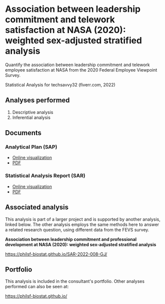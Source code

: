 # Association between leadership commitment and telework satisfaction at NASA (2020): weighted sex-adjusted stratified analysis

Quantify the association between leadership commitment and
telework employee satisfaction
at NASA from the 2020 Federal Employee Viewpoint Survey.

Statistical Analysis for techsavvy32 (fiverr.com, 2022)

## Analyses performed

1. Descriptive analysis
1. Inferential analysis

## Documents

### Analytical Plan (SAP)

- [Online visualization][sapviz-v02]
- [PDF][sappdf-v02]

<!-- - [Online visualization][sapviz-v01] -->
<!-- - [PDF][sappdf-v01] -->

### Statistical Analysis Report (SAR)

- [Online visualization][reportviz-v02]
- [PDF][pdf-v02]

<!-- - [Online visualization][reportviz-v01] -->
<!-- - [PDF][pdf-v01] -->

## Associated analysis

This analysis is part of a larger project and is supported by another analysis, linked below.
The other analysis employs the same methods here to answer a related research question, using different data from the FEVS survey.

**Association between leadership commitment and professional development at NASA (2020): weighted sex-adjusted stratified analysis**

<https://philsf-biostat.github.io/SAR-2022-008-GJ/>

## Portfolio

This analysis is included in the consultant's portfolio.
Other analyses performed can also be seen at:

<https://philsf-biostat.github.io/>

<!-- --- -->

[sapviz-v01]: report/SAP-2022-007-GJ-v01.md
[sapviz-v02]: report/SAP-2022-007-GJ-v02.md
[sappdf-v01]: https://docs.google.com/viewer?url=https://github.com/philsf-biostat/SAR-2022-007-GJ/raw/main/report/SAP-2022-007-GJ-v01.pdf
[sappdf-v02]: https://docs.google.com/viewer?url=https://github.com/philsf-biostat/SAR-2022-007-GJ/raw/main/report/SAP-2022-007-GJ-v02.pdf

[reportviz-v01]: report/SAR-2022-007-GJ-v01.md
[reportviz-v02]: report/SAR-2022-007-GJ-v02.md
[pdf-v01]: https://docs.google.com/viewer?url=https://github.com/philsf-biostat/SAR-2022-007-GJ/raw/main/report/SAR-2022-007-GJ-v01.pdf
[pdf-v02]: https://docs.google.com/viewer?url=https://github.com/philsf-biostat/SAR-2022-007-GJ/raw/main/report/SAR-2022-007-GJ-v02.pdf
[docx-v01]: https://docs.google.com/viewer?url=https://github.com/philsf-biostat/SAR-2022-007-GJ/raw/main/report/SAR-2022-007-GJ-v01.docx
[docx-v02]: https://docs.google.com/viewer?url=https://github.com/philsf-biostat/SAR-2022-007-GJ/raw/main/report/SAR-2022-007-GJ-v02.docx

[releases]: https://github.com/philsf-biostat/SAR-2022-007-GJ/releases/
[milestone-v01]: https://github.com/philsf-biostat/SAR-2022-007-GJ/milestone/mmm01
[v01-project]: https://github.com/philsf-biostat/SAR-2022-007-GJ/projects/ppp01
[milestone-v02]: https://github.com/philsf-biostat/SAR-2022-007-GJ/milestone/mmm02
[v02-project]: https://github.com/philsf-biostat/SAR-2022-007-GJ/projects/ppp02
